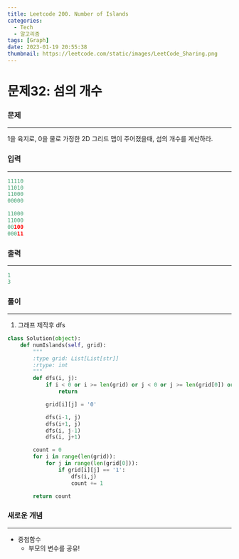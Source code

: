 ```yaml
---
title: Leetcode 200. Number of Islands
categories:
  - Tech
  - 알고리즘
tags: [Graph]
date: 2023-01-19 20:55:38
thumbnail: https://leetcode.com/static/images/LeetCode_Sharing.png
---
```


# 문제32: 섬의 개수

### 문제

---

1을 육지로, 0을 물로 가정한 2D 그리드 맵이 주어졌을때, 섬의 개수를 계산하라.

### 입력

---

```python
11110
11010
11000
00000

11000
11000
00100
00011
```

### 출력

---

```python
1
3
```

### 풀이

---

1. 그래프 제작후 dfs

```python
class Solution(object):
    def numIslands(self, grid):
        """
        :type grid: List[List[str]]
        :rtype: int
        """
        def dfs(i, j):
            if i < 0 or i >= len(grid) or j < 0 or j >= len(grid[0]) or grid[i][j] != '1':
                return

            grid[i][j] = '0'

            dfs(i-1, j)
            dfs(i+1, j)
            dfs(i, j-1)
            dfs(i, j+1)

        count = 0
        for i in range(len(grid)):
            for j in range(len(grid[0])):
                if grid[i][j] == '1':
                    dfs(i,j)
                    count += 1

        return count
```

### **새로운 개념**

---

- 중첩함수
  - 부모의 변수를 공유!
